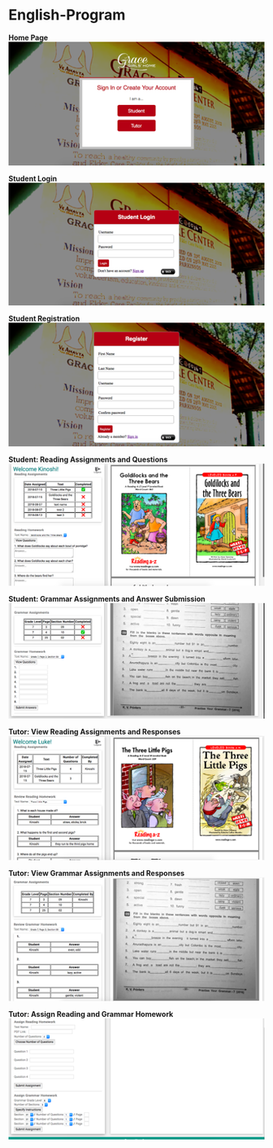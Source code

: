 # English-Program

<b>Home Page<b><br>
![Home Page](/1138784898.png)

<b>Student Login<b><br>
![Student Login](/1138785681.png)

<b>Student Registration<b><br>
![Student Login](/1138786596.png)
  
<b>Student: Reading Assignments and Questions<b><br>
![Student: Reading Assignments and Questions](/1138787605.png)
  
 <b>Student: Grammar Assignments and Answer Submission<b><br>
![Student: Grammar Assignments and Answer Submission](/1138788083.png)
  
 <b>Tutor: View Reading Assignments and Responses<b><br>
![Tutor: View Reading Assignments and Responses](/1138788876.png)
  
 <b>Tutor: View Grammar Assignments and Responses<b><br>
![Tutor: View Grammar Assignments and Responses](/1138790131.png)
  
 <b>Tutor: Assign Reading and Grammar Homework<b>
![Tutor: Assign Reading and Grammar Homework](/1138790626.png)

